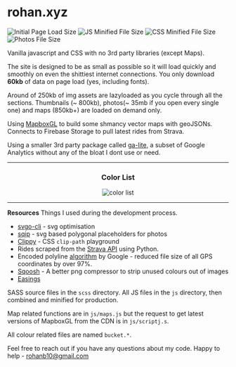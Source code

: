 # rohan.xyz

![Initial Page Load Size](https://img.shields.io/badge/page_load-59.2kb-blue) ![JS Minified File Size](https://img.shields.io/badge/js_minified_size-8.6kb-success) ![CSS Minified File Size](https://img.shields.io/badge/css_minified_size-6.5kb-success) ![Photos File Size](https://img.shields.io/badge/image_assets-36.2MB-yellow) 

Vanilla javascript and CSS with no 3rd party libraries (except Maps).

The site is designed to be as small as possible so it will load quickly and smoothly on even the shittiest internet connections. You only download **60kb** of data on page load (yes, including fonts).

Around of 250kb of img assets are lazyloaded as you cycle through all the sections. Thumbnails (~ 800kb), photos(~ 35mb if you open every single one) and maps (850kb+) are loaded on demand only.

Using [MapboxGL](https://www.mapbox.com/) to build some shmancy vector maps with geoJSONs. Connects to Firebase Storage to pull latest rides from Strava.

Using a smaller 3rd party package called [ga-lite](https://github.com/jehna/ga-lite), a subset of Google Analytics without any of the bloat I dont use or need.


---



<div align="center">
	<h3>Color List</h3>
	<img src="https://raw.githubusercontent.com/rohanb10/rohan.xyz/gh-pages/assets/color-list.png" alt="color list">
</div>

---



**Resources**
Things I used during the development process.
 - [svgo-cli](https://github.com/svg/svgo) - svg optimisation
 - [sqip](https://github.com/axe312ger/sqip#CLI) - svg based polygonal placeholders for photos
 - [Clippy](https://bennettfeely.com/clippy/) - CSS `clip-path` playground
 - Rides scraped from the [Strava API](https://developers.strava.com) using Python.
 - Encoded polyline [algorithm](https://developers.google.com/maps/documentation/utilities/polylinealgorithm) by Google - reduced file size of all GPS coordinates by over 97%.
 - [Sqoosh](https://squoosh.app/) - A better png compressor to strip unused colours out of images
 - [Easings](https://easings.net/en)

SASS source files in the `scss` directory. All JS files in the `js` directory, then combined and minified for production.

Map related functions are in `js/maps.js` but the request to get latest versions of MapboxGL from the CDN is in `js/scriptj.s`.

All colour related files are named  `bucket.*`.

Feel free to reach out if you have any questions about my code. Happy to help - [rohanb10@gmail.com](mailto:rohanb10@gmail.com)